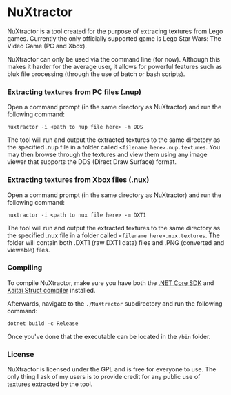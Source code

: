 # NuXtractor

NuXtractor is a tool created for the purpose of extracing textures from Lego games.  Currently the only officially supported game is Lego Star Wars: The Video Game (PC and Xbox).  

NuXtractor can only be used via the command line (for now).  Although this makes it harder for the average user, it allows for powerful features such as bluk file processing (through the use of batch or bash scripts).  

### Extracting textures from PC files (.nup)

Open a command prompt (in the same directory as NuXtractor) and run the following command:

`nuxtractor -i <path to nup file here> -m DDS`

The tool will run and output the extracted textures to the same directory as the specified .nup file in a folder called `<filename here>.nup.textures`.  You may then browse through the textures and view them using any image viewer that supports the DDS (Direct Draw Surface) format.  

### Extracting textures from Xbox files (.nux)

Open a command prompt (in the same directory as NuXtractor) and run the following command:

`nuxtractor -i <path to nux file here> -m DXT1`

The tool will run and output the extracted textures to the same directory as the specified .nux file in a folder called `<filename here>.nux.textures`.  The folder will contain both .DXT1 (raw DXT1 data) files and .PNG (converted and viewable) files.  

### Compiling

To compile NuXtractor, make sure you have both the [.NET Core SDK](https://dotnet.microsoft.com/download) and [Kaitai Struct compiler](http://kaitai.io/#download) installed.  

Afterwards, navigate to the `./NuXtractor` subdirectory and run the following command:

`dotnet build -c Release`

Once you've done that the executable can be located in the `/bin` folder.  

### License

NuXtractor is licensed under the GPL and is free for everyone to use.  The only thing I ask of my users is to provide credit for any public use of textures extracted by the tool.  
